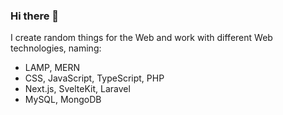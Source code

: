 ### Hi there 👋

I create random things for the Web and work with different Web technologies, naming:

- LAMP, MERN
- CSS, JavaScript, TypeScript, PHP
- Next.js, SvelteKit, Laravel
- MySQL, MongoDB

<!--
**c99rahul/c99rahul** is a ✨ _special_ ✨ repository because its `README.md` (this file) appears on your GitHub profile.

Here are some ideas to get you started:

- 🔭 I’m currently working on ...
- 🌱 I’m currently learning ...
- 👯 I’m looking to collaborate on ...
- 🤔 I’m looking for help with ...
- 💬 Ask me about ...
- 📫 How to reach me: ...
- 😄 Pronouns: ...
- ⚡ Fun fact: ...
-->
